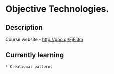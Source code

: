 Objective Technologies.
====================

Description
-----------

Course website - http://goo.gl/FjFi3m

Currently learning
------------------

    * Creational patterns
